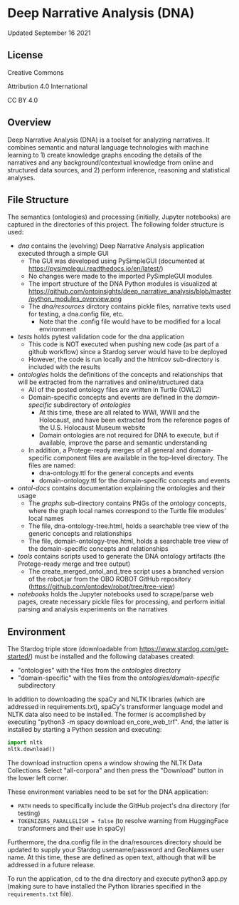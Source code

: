 # Deep Narrative Analysis (DNA)
Updated September 16 2021

## License
Creative Commons 

Attribution 4.0 International 

CC BY 4.0

## Overview 

Deep Narrative Analysis (DNA) is a toolset for analyzing narratives. It combines semantic and natural language technologies with machine learning to 1) create knowledge graphs encoding the details of the narratives and any background/contextual knowledge from online and structured data sources, and 2) perform inference, reasoning and statistical analyses. 

## File Structure

The semantics (ontologies) and processing (initially, Jupyter notebooks) are captured in the directories of this project. The following folder structure is used:

* _dna_ contains the (evolving) Deep Narrative Analysis application executed through a simple GUI
  * The GUI was developed using PySimpleGUI (documented at https://pysimplegui.readthedocs.io/en/latest/)
  * No changes were made to the imported PySimpleGUI modules
  * The import structure of the DNA Python modules is visualized at https://github.com/ontoinsights/deep_narrative_analysis/blob/master/python_modules_overview.png
  * The _dna/resources_ dirctory contains pickle files, narrative texts used for testing, a dna.config file, etc.
    * Note that the .config file would have to be modified for a local environment
* _tests_ holds pytest validation code for the dna application
  * This code is NOT executed when pushing new code (as part of a github workflow) since a Stardog server would have to be deployed 
  * However, the code is run locally and the htmlcov sub-directory is included with the results
* _ontologies_ holds the definitions of the concepts and relationships that will be extracted from the narratives and online/structured data
  * All of the posted ontology files are written in Turtle (OWL2)
  * Domain-specific concepts and events are defined in the _domain-specific_ subdirectory of _ontologies_
    * At this time, these are all related to WWI, WWII and the Holocaust, and have been extracted from the reference pages of the U.S. Holocaust Museum website
    * Domain ontologies are not required for DNA to execute, but if available, improve the parse and semantic understanding
  * In addition, a Protege-ready merges of all general and domain-specific component files are available in the top-level directory. The files are named:
    * dna-ontology.ttl for the general concepts and events
    * domain-ontology.ttl for the domain-specific concepts and events
* _ontol-docs_ contains documentation explaining the ontologies and their usage
  * The _graphs_ sub-directory contains PNGs of the ontology concepts, where the graph local names correspond to the Turtle file modules' local names
  * The file, dna-ontology-tree.html, holds a searchable tree view of the generic concepts and relationships
  * The file, domain-ontology-tree.html, holds a searchable tree view of the domain-specific concepts and relationships
* _tools_ contains scripts used to generate the DNA ontology artifacts (the Protege-ready merge and tree output)
  * The create_merged_ontol_and_tree script uses a branched version of the robot.jar from the OBO ROBOT GitHub repository (https://github.com/ontodev/robot/tree/tree-view)
* _notebooks_ holds the Jupyter notebooks used to scrape/parse web pages, create necessary pickle files for processing, and perform initial parsing and analysis experiments on the narratives

## Environment

The Stardog triple store (downloadable from https://www.stardog.com/get-started/) must be installed and the following databases created:

* "ontologies" with the files from the _ontologies_ directory
* "domain-specific" with the files from the _ontologies/domain-specific_ subdirectory

In addition to downloading the spaCy and NLTK libraries (which are addressed in requirements.txt), spaCy's transformer language model and NLTK data also need to be installed. The former is accomplished by executing "python3 -m spacy download en_core_web_trf". And, the latter is installed by starting a Python session and executing:

```python
import nltk
nltk.download()
```

The download instruction opens a window showing the NLTK Data Collections. Select "all-corpora" and then press the "Download" button in the lower left corner.

These environment variables need to be set for the DNA application:

* `PATH` needs to specifically include the GitHub project's dna directory (for testing)
* `TOKENIZERS_PARALLELISM = false` (to resolve warning from HuggingFace transformers and their use in spaCy)

Furthermore, the dna.config file in the dna/resources directory should be updated to supply your Stardog username/password and GeoNames user name. At this time, these are defined as open text, although that will be addressed in a future release.

To run the application, cd to the dna directory and execute python3 app.py (making sure to have installed the Python libraries specified in the `requirements.txt` file).
